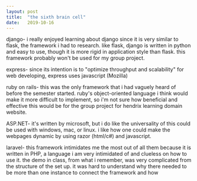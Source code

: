 ```yaml
---
layout: post
title:  "the sixth brain cell"
date:   2019-10-16
---
```


django- i really enjoyed learning about django since it is very similar to flask, the framework i had to research. like flask, django is written in python and easy to use, though it is more rigid in application style than flask. this framework probably won't be used for my group project.

express- since its intention is to "optimize throughput and scalability" for web developing, express uses javascript (Mozilla)

ruby on rails- this was the only framework that i had vaguely heard of before the semester started. ruby's object-oriented language i think would make it more difficult to implement, so i'm not sure how beneficial and effective this would be for the group project for hendrix learning domain website.

ASP.NET- it's written by microsoft, but i do like the universality of this could be used with windows, mac, or linux. i like how one could make the webpages dynamic by using razor (html/c#) and javascript.

laravel- this framework intimidates me the most out of all them because it is written in PHP, a language i am very intimidated of and clueless on how to use it. the demo in class, from what i remember, was very complicated from the structure of the set up. it was hard to understand why there needed to be more than one instance to connect the framework and how
